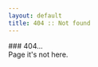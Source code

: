 ```yaml
---
layout: default
title: 404 :: Not found
---
```


<div id="not-found">
	### 404...
	<div class="alert alert-warning">
		Page <span id="refer"></span> it's not here.
	</div>
</div>
	
<script type="text/javascript">
$(document).ready( function(){
	var url = document.URL;
	var ref = url.substr(url.lastIndexOf("/") + 1);
	$("#refer").html(ref);
});
</script>